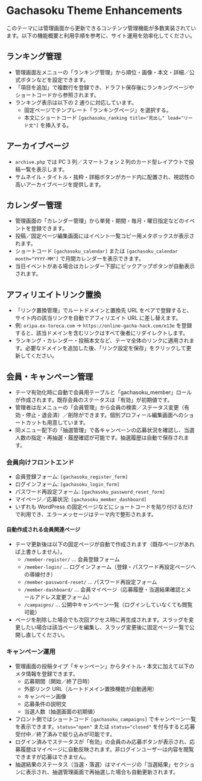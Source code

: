 # Gachasoku Theme Enhancements

このテーマには管理画面から更新できるコンテンツ管理機能が多数実装されています。以下の機能概要と利用手順を参考に、サイト運用を効率化してください。

## ランキング管理
- 管理画面左メニューの「ランキング管理」から順位・画像・本文・詳細／公式ボタンなどを設定できます。
- 「項目を追加」で複数行を登録でき、ドラフト保存後にランキングページやショートコードから参照されます。
- ランキング表示は以下の 2 通りに対応しています。
  - 固定ページでテンプレート「ランキングページ」を選択する。
  - 本文にショートコード `[gachasoku_ranking title="見出し" lead="リード文"]` を挿入する。

## アーカイブページ
- `archive.php` では PC 3 列／スマートフォン 2 列のカード型レイアウトで投稿一覧を表示します。
- サムネイル・タイトル・抜粋・詳細ボタンがカード内に配置され、視認性の高いアーカイブページを提供します。

## カレンダー管理
- 管理画面の「カレンダー管理」から単発・期間・毎月・曜日指定などのイベントを登録できます。
- 投稿／固定ページ編集画面にはイベント一覧コピー用メタボックスが表示されます。
- ショートコード `[gachasoku_calendar]` または `[gachasoku_calendar month="YYYY-MM"]` で月間カレンダーを表示できます。
- 当日イベントがある場合はカレンダー下部にピックアップボタンが自動表示されます。

## アフィリエイトリンク置換
- 「リンク置換管理」でルートドメインと置換先 URL をペアで登録すると、サイト内の該当リンクを自動でアフィリエイト URL に差し替えます。
- 例: `oripa.ex-toreca.com` → `https://online-gacha-hack.com/e13e` を登録すると、該当ドメインを含むリンクはすべて後者にリダイレクトします。
- ランキング・カレンダー・投稿本文など、テーマ全体のリンクに適用されます。必要なドメインを追加した後、「リンク設定を保存」をクリックして更新してください。


## 会員・キャンペーン管理
- テーマ有効化時に自動で会員用テーブルと「gachasoku_member」ロールが作成されます。既存会員のステータスは「有効」が初期値です。
- 管理者は左メニューの「会員管理」から会員の検索／ステータス変更（有効・停止・退会済）／削除ができます。個別プロフィール編集画面へのショートカットも用意しています。
- 同メニュー配下の「抽選管理」で各キャンペーンの応募状況を確認し、当選人数の指定・再抽選・履歴確認が可能です。抽選履歴は自動で保存されます。

### 会員向けフロントエンド
- 会員登録フォーム: `[gachasoku_register_form]`
- ログインフォーム: `[gachasoku_login_form]`
- パスワード再設定フォーム: `[gachasoku_password_reset_form]`
- マイページ／応募状況: `[gachasoku_member_dashboard]`
- いずれも WordPress の固定ページなどにショートコードを貼り付けるだけで利用でき、エラーメッセージはテーマ内で整形されます。

#### 自動作成される会員関連ページ
- テーマ更新後は以下の固定ページが自動で作成されます（既存ページがあれば上書きしません）。
  - `/member-register/` … 会員登録フォーム
  - `/member-login/` … ログインフォーム（登録・パスワード再設定ページへの導線付き）
  - `/member-password-reset/` … パスワード再設定フォーム
  - `/member-dashboard/` … 会員マイページ（応募履歴・当選結果確認とメールアドレス変更フォーム）
  - `/campaigns/` … 公開中キャンペーン一覧（ログインしていなくても閲覧可能）
- ページを削除した場合でも次回アクセス時に再生成されます。スラッグを変更したい場合は該当ページを編集し、スラッグ変更後に固定ページ一覧で公開し直してください。

### キャンペーン運用
- 管理画面の投稿タイプ「キャンペーン」からタイトル・本文に加えて以下のメタ情報を登録できます。
  - 応募期間（開始／終了日時）
  - 外部リンク URL（ルートドメイン置換機能が自動適用）
  - キャンペーン画像
  - 応募条件の説明文
  - 当選人数（抽選画面の初期値）
- フロント側ではショートコード `[gachasoku_campaigns]` でキャンペーン一覧を表示できます。`status="open"` または `status="closed"` を付与すると応募受付中／終了済みで絞り込みが可能です。
- ログイン済みでステータスが「有効」の会員のみ応募ボタンが表示され、応募履歴はマイページに自動反映されます。非ログインユーザーは内容を閲覧できますが応募はできません。
- 抽選結果のステータス（当選・落選）はマイページの「当選結果」セクションに表示され、抽選管理画面で再抽選した場合も自動更新されます。
